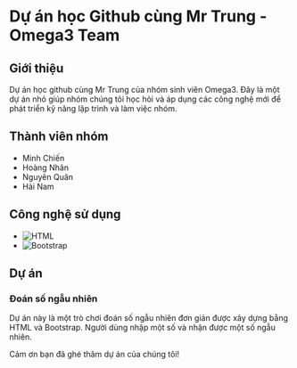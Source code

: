 # Dự án học Github cùng Mr Trung - Omega3 Team

## Giới thiệu
Dự án học github cùng Mr Trung của nhóm sinh viên Omega3. Đây là một dự án nhỏ giúp nhóm chúng tôi học hỏi và áp dụng các công nghệ mới để phát triển kỹ năng lập trình và làm việc nhóm.

## Thành viên nhóm
- Minh Chiến
- Hoàng Nhân
- Nguyên Quân
- Hải Nam

## Công nghệ sử dụng
- ![HTML](https://img.shields.io/badge/HTML-239120?style=for-the-badge&logo=html5&logoColor=white)
- ![Bootstrap](https://img.shields.io/badge/Bootstrap-563D7C?style=for-the-badge&logo=bootstrap&logoColor=white)

## Dự án
### Đoán số ngẫu nhiên
Dự án này là một trò chơi đoán số ngẫu nhiên đơn giản được xây dựng bằng HTML và Bootstrap. Người dùng nhập một số và nhận được một số ngẫu nhiên.

Cảm ơn bạn đã ghé thăm dự án của chúng tôi!
